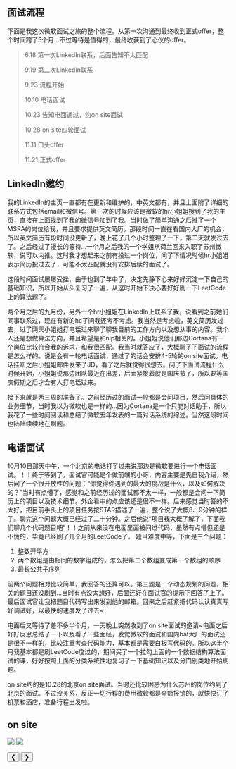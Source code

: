 ## 面试流程

下面是我这次微软面试之旅的整个流程。从第一次沟通到最终收到正式offer，整个时间跨了5个月…不过等待是值得的，最终收获到了心仪的offer。

>6.18 第一次LinkedIn联系，后面告知不太匹配
>
>9.19 第二次LinkedIn联系
>
>9.23 流程开始
>
>10.10 电话面试
>
>10.23 告知电面通过，约on site面试
>
>10.28 on site四轮面试
>
>11.11 口头offer
>
>11.21 正式offer

## LinkedIn邀约

我的LinkedIn的主页一直都有在更新和维护的，中英文都有，并且上面附了详细的联系方式包括email和微信号。第一次的时候应该是微软的hr小姐姐搜到了我的主页，直接在上面找到了我的微信号加到了我。当时做了简单沟通之后推了一个MSRA的岗位给我，并且要求提供英文简历。那段时间一直在看国内大厂的机会，所以英文简历有段时间没更新了，晚上花了几个小时整理了一下，第二天就发过去了。之后经过了漫长的等待…一个月之后我的一个学姐从荷兰回来入职了苏州微软，说可以内推。这时我才想起来之前有投过一个岗位，问了下情况时候hr小姐姐表示简历投过去了，可能不太匹配就没有安排后续的面试了。

这段时间面试屡屡受挫，由于也到了年中了，决定先静下心来好好沉淀一下自己的基础知识，所以开始从头复习了一遍，从这时开始下决心要好好刷一下LeetCode上的算法题了。

两个月之后的九月份，另外一个hr小姐姐在LinkedIn上联系了我，说看到之前她们同事联系过，现在有新的hc了问我还考不考虑。我当然是考虑啦，英文简历发过去，过了两天小姐姐打电话过来聊了聊我目前的工作方向以及想从事的内容。我个人还是想做算法方向，并且希望是和nlp相关的。小姐姐说他们那边Cortana有一个岗位比较符合我的诉求，和我很匹配。我当时就答应了，大概聊了下面试的流程是怎么样的。说是会有一轮电话面试，通过了的话会安排4-5轮的on site面试。电话挂断之后小姐姐邮件发来了JD，看了之后就觉得很想去。问了下面试流程什么时候开始，小姐姐说那边团队最近在出差，后面紧接着就是国庆节了，所以要等国庆假期之后才会有人打电话过来。

接下来就是两三周的准备了。之前经历过的面试一般都是会问项目，然后问具体的业务细节，当时我以为微软也是一样的…因为Cortana是一个只能对话助手，所以我花了一些时间阅读和总结了微软去年发表的一篇对话系统的综述。当然这段时间也陆陆续续地在刷题。

## 电话面试

10月10日那天中午，一个北京的电话打了过来说那边是微软要进行一个电话面试。！！终于等到了，面试官可能是个做前端的小哥，内容主要是先自我介绍，然后问了一个很开放性的问题：“你觉得你遇到的最大的挑战是什么，以及如何解决的？”当时有点懵了，感觉和之前经历过的面试都不太一样，一般都是会问一下简历上的项目以及技术细节。外企看中的点应该还是很不一样。后来感觉当时答的不太好，把目前手头上的项目任务按STAR描述了一遍，整个说了大概8、9分钟的样子。聊完这个问题大概已经过了二十分钟。之后他说“项目我大概了解了，下面我们聊几个代码题目吧”！！之前从来没在电面里面被问过代码，虽然有点懵但还是不慌的，毕竟已经刷了几个月的LeetCode了。
题目难度中等，下面是三个问题：
1. 整数开平方
2. 两个数组是由相同的数字组成的，怎么把第二个数组变成第一个数组的顺序
3. 最长公共子序列

前两个问题相对比较简单，我回答的还算可以。第三题是一个动态规划的问题，相关的题目还没刷到…当时有点没太想好，后面还好在面试官的提示下回答了上了。最后面试官让我把题目代码写出来发到他的邮箱。回来之后赶紧把代码认认真真写好调试好，以最快的速度发了过去~

电面后又等待了差不多半个月，一天晚上突然收到了on site面试的邀请~电面之后好好反思总结了一下以及看了一些面经，发觉微软的面试和国内bat大厂的面试还是很不一样的，比较注重考查代码能力，基本都是需要白板写代码的。所以这半个月我基本都是刷LeetCode度过的，期间买了一个拉勾上面的一个数据结构算法面试的课，好好按照上面的分类系统性地复习了一下基础知识以及分门别类地开始刷题。

on site约的是10.28的北京on site面试。当时还比较困惑为什么苏州的岗位约到了北京的面试。不过没关系，反正一切行程的费用微软都是全额报销的，就快快订了机票和酒店，准备行程出发啦。

## on site
<html>
<img class="mySlides" src="{{site.url}}/images/posts/ms/IMG_3314.jpg">
<img class="mySlides" src="{{site.url}}/images/posts/ms/IMG_3315.jpg">

<button class="w3-button w3-display-left" onclick="plusDivs(-1)">&#10094;</button>
<button class="w3-button w3-display-right" onclick="plusDivs(+1)">&#10095;</button>
<script>
var slideIndex = 1;
showDivs(slideIndex);

function plusDivs(n) {
  showDivs(slideIndex += n);
}

function showDivs(n) {
  var i;
  var x = document.getElementsByClassName("mySlides");
  if (n > x.length) {slideIndex = 1}
  if (n < 1) {slideIndex = x.length} ;
  for (i = 0; i < x.length; i++) {
    x[i].style.display = "none";
  }
  x[slideIndex-1].style.display = "block";
}

var slideIndex = 1;
showDivs(slideIndex);

function plusDivs(n) {
  showDivs(slideIndex += n);
}

function showDivs(n) {
  var i;
  var x = document.getElementsByClassName("mySlides");
  if (n > x.length) {slideIndex = 1}
  if (n < 1) {slideIndex = x.length} ;
  for (i = 0; i < x.length; i++) {
    x[i].style.display = "none";
  }
  x[slideIndex-1].style.display = "block";
}
</script>
</html>













